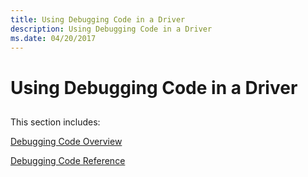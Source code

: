 ```yaml
---
title: Using Debugging Code in a Driver
description: Using Debugging Code in a Driver
ms.date: 04/20/2017
---
```


# Using Debugging Code in a Driver


## <span id="ddk_using_debugging_code_in_a_driver_tools"></span><span id="DDK_USING_DEBUGGING_CODE_IN_A_DRIVER_TOOLS"></span>


This section includes:

[Debugging Code Overview](debugging-code-overview.md)

[Debugging Code Reference](/previous-versions/windows/hardware/previsioning-framework/ff544622(v=vs.85))

 

